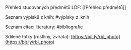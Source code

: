 
Přehled studovaných předmětů LDF: [[Přehled předmětů]]

Seznam výpisků z knih: #výpisky_z_knih 

Seznam citací literatury: #bibliografie

Sdílené fotky (rostliny, zvířata): [https://bit.ly/rbl_photo](https://bit.ly/rbl_photo)
